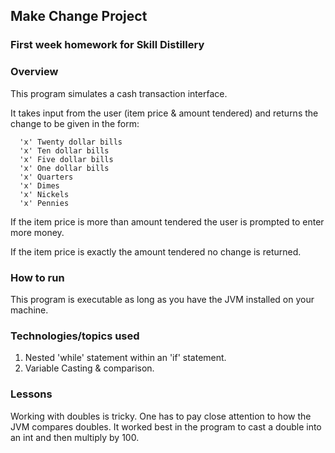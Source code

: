 ## Make Change Project

### First week homework for Skill Distillery

### Overview


This program simulates a cash transaction interface.

It takes input from the user (item price & amount tendered) and
  returns the change to be given in the form:

      'x' Twenty dollar bills
      'x' Ten dollar bills
      'x' Five dollar bills
      'x' One dollar bills
      'x' Quarters
      'x' Dimes
      'x' Nickels
      'x' Pennies

If the item price is more than amount tendered the user is prompted to
  enter more money.

If the item price is exactly the amount tendered no change is returned.

### How to run

This program is executable as long as you have the JVM installed on your machine.  

### Technologies/topics used

 1) Nested 'while' statement within an 'if' statement.
 2) Variable Casting & comparison.

### Lessons

Working with doubles is tricky. One has to pay close attention to how the JVM
  compares doubles. It worked best in the program to cast a double into an int
  and then multiply by 100.
